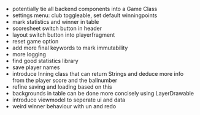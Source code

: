 - potentially tie all backend components into a Game Class
- settings menu: club toggleable, set default winningpoints
- mark statistics and winner in table 
- scoresheet switch button in header
- layout switch button into playerfragment
- reset game option
- add more final keywords to mark immutability
- more logging
- find good statistics library
- save player names
- introduce Inning class that can return Strings and deduce more info from the player score and the ballnumber
- refine saving and loading based on this
- backgrounds in table can be done more concisely using LayerDrawable
- introduce viewmodel to seperate ui and data
- weird winner behaviour with un and redo

